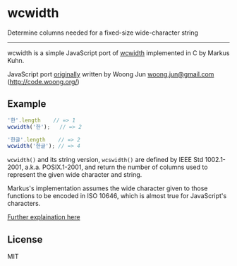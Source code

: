 # wcwidth

Determine columns needed for a fixed-size wide-character string

----

wcwidth is a simple JavaScript port of [wcwidth](http://man7.org/linux/man-pages/man3/wcswidth.3.html) implemented in C
by Markus Kuhn.

JavaScript port [originally](https://github.com/mycoboco/wcwidth.js) written by Woong
Jun <woong.jun@gmail.com> (http://code.woong.org/)

## Example

```js
'한'.length    // => 1
wcwidth('한');   // => 2

'한글'.length    // => 2
wcwidth('한글'); // => 4
```

`wcwidth()` and its string version, `wcswidth()` are defined by IEEE Std 1002.1-2001, a.k.a. POSIX.1-2001, and return
the number of columns used to represent the given wide character and string.

Markus's implementation assumes the wide character given to those functions to be encoded in ISO 10646, which is almost
true for JavaScript's characters.

[Further explaination here](docs)

## License

MIT
